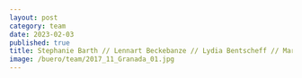 ```yaml
---
layout: post
category: team
date: 2023-02-03
published: true
title: Stephanie Barth // Lennart Beckebanze // Lydia Bentscheff // Marie Breitsprecher // Felix Büttner // Michael Filser // Sybille Frederiks // Maria Garcia Barrera // Daniel Gleißenberg // Carlotta Goller // Christopher Hegemann // Christian Hennemann // Astrid Hiljegerdes // Hans-Jürgen Keisel // Martin Kranich // Saskia Magirius // Milanko Moraske // Karl-Friedrich Müller // Ralf Nägele // Jürgen Ruf // Karola Schaefermeier // Claudia Schmidt // Ulrike Vogel // Verena Wiederholt // Karin Willke // Julius Winklhofer // Nancy Zimmermann
image: /buero/team/2017_11_Granada_01.jpg
---
```

